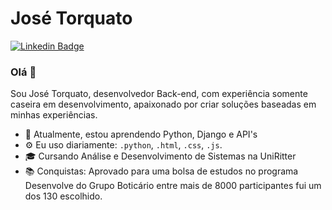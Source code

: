# José Torquato

[![Linkedin Badge](https://img.shields.io/badge/-josetorquato-blue?style=flat-square&logo=Linkedin&logoColor=white&link=https://www.linkedin.com/in/josetorquato)](https://www.linkedin.com/in/josetorquato)

### Olá 👋

Sou José Torquato, desenvolvedor Back-end, com experiência somente caseira em desenvolvimento, apaixonado por criar soluções baseadas em minhas experiências.

- 🌱 Atualmente, estou aprendendo Python, Django e API's
- ⚙️ Eu uso diariamente: `.python`, `.html`, `.css`, `.js`.
- 🎓 Cursando Análise e Desenvolvimento de Sistemas na UniRitter
- 📚 Conquistas: Aprovado para uma bolsa de estudos no programa Desenvolve
  do Grupo Boticário entre mais de 8000 participantes fui um dos 130 escolhido.